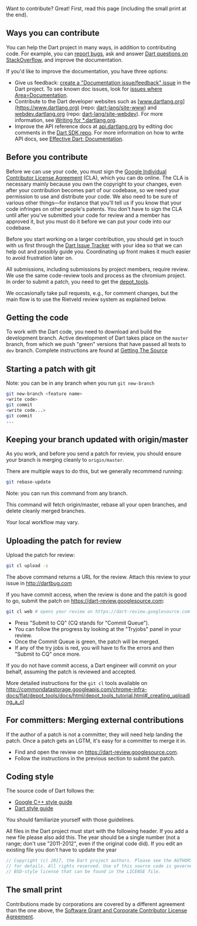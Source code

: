 Want to contribute? Great! First, read this page (including the small print at the end).

## Ways you can contribute

You can help the Dart project in many ways, in addition to contributing code. For example, you can [report bugs](http://dartbug.com), ask and answer [Dart questions on StackOverflow](http://stackoverflow.com/questions/tagged/dart), and improve the documentation.

If you'd like to improve the documentation, you have three options:

  * Give us feedback: [create a "Documentation issue/feedback" issue](https://code.google.com/p/dart/issues/entry?template=Documentation%20issue/feedback) in the Dart project. To see known doc issues, look for [issues where Area=Documentation](https://code.google.com/p/dart/issues/list?can=2&q=Area%3DDocumentation).
  * Contribute to the Dart developer websites such as [www.dartlang.org](https://www.dartlang.org) (repo: [dart-lang/site-www](https://github.com/dart-lang/site-www)) and [webdev.dartlang.org](https://webdev.dartlang.org) (repo: [dart-lang/site-webdev](https://github.com/dart-lang/site-webdev)). For more information, see [Writing for *.dartlang.org](https://github.com/dart-lang/site-www/wiki/Writing-for-*.dartlang.org).
  * Improve the API reference docs at [api.dartlang.org](https://api.dartlang.org) by editing doc comments in the [Dart SDK repo](https://github.com/dart-lang/sdk/tree/master/sdk/lib). For more information on how to write API docs, see [Effective Dart: Documentation](https://www.dartlang.org/guides/language/effective-dart/documentation).

## Before you contribute

Before we can use your code, you must sign the [Google Individual Contributor License Agreement](https://developers.google.com/open-source/cla/individual) (CLA), which you can do online.  The CLA is necessary mainly because you own the copyright to your changes, even after your contribution becomes part of our codebase, so we need your permission to use and distribute your code.  We also need to be sure of various other things—for instance that you'll tell us if you know that your code infringes on other people's patents.  You don't have to sign the CLA until after you've submitted your code for review and a member has approved it, but you must do it before we can put your code into our codebase.

Before you start working on a larger contribution, you should get in touch with us first through the  [Dart Issue Tracker](http://dartbug.com) with your idea so that we can help out and possibly guide you. Coordinating up front makes it much easier to avoid frustration later on.

All submissions, including submissions by project members, require review.  We use the same code-review tools and process as the chromium project.  In order to submit a patch, you need to get the [depot\_tools](http://dev.chromium.org/developers/how-tos/depottools).

We occasionally take pull requests, e.g., for comment changes, but the main flow is to use the Rietveld review system as explained below.

## Getting the code

To work with the Dart code, you need to download and build the development branch. Active development of Dart takes place on the `master` branch, from which we push "green" versions that have passed all tests to `dev` branch. Complete instructions are found at [Getting The Source](https://github.com/dart-lang/sdk/wiki/Building#getting-the-source)

## Starting a patch with git

Note: you can be in any branch when you run `git new-branch`

```bash
git new-branch <feature name>
<write code>
git commit
<write code...>
git commit
...
```

## Keeping your branch updated with origin/master

As you work, and before you send a patch for review, you should
ensure your branch is merging cleanly to `origin/master`.

There are multiple ways to do this, but we generally recommend
running:

```bash
git rebase-update
```

Note: you can run this command from any branch.

This command will fetch
origin/master, rebase all your open branches, and delete
cleanly merged branches.

Your local workflow may vary.

## Uploading the patch for review

Upload the patch for review:

```bash
git cl upload -s
```

The above command returns a URL for the review. Attach this review to your issue in http://dartbug.com

If you have commit access, when the review is done and the patch is good to go, submit the patch on https://dart-review.googlesource.com:

```bash
git cl web # opens your review on https://dart-review.googlesource.com
```

*   Press "Submit to CQ" (CQ stands for "Commit Queue").
*   You can follow the progress by looking at the "Tryjobs" panel in your review.
*   Once the Commit Queue is green, the patch will be merged.
*   If any of the try jobs is red, you will have to fix the errors and then "Submit to CQ" once more.

If you do not have commit access, a Dart engineer will commit on your behalf, assuming the patch is reviewed and accepted.

More detailed instructions for the `git cl` tools available on http://commondatastorage.googleapis.com/chrome-infra-docs/flat/depot_tools/docs/html/depot_tools_tutorial.html#_creating_uploading_a_cl

## For committers: Merging external contributions

If the author of a patch is not a committer, they will need help landing the patch.
Once a patch gets an LGTM, it's easy for a committer to merge it in.

* Find and open the review on https://dart-review.googlesource.com.
* Follow the instructions in the previous section to submit the patch.

## Coding style

The source code of Dart follows the:

  * [Google C++ style guide](https://google.github.io/styleguide/cppguide.html)
  * [Dart style guide](https://www.dartlang.org/articles/style-guide/)

You should familiarize yourself with those guidelines.

All files in the Dart project must start with the following header. If you add a new file please also add this. The year should be a single number (not a range; don't use "2011-2012", even if the original code did).  If you edit an existing file you don't have to update the year

```dart
// Copyright (c) 2017, the Dart project authors. Please see the AUTHORS file
// for details. All rights reserved. Use of this source code is governed by a
// BSD-style license that can be found in the LICENSE file.
```


## The small print

Contributions made by corporations are covered by a different agreement than the one above, the [Software Grant and Corporate Contributor License Agreement](http://code.google.com/legal/corporate-cla-v1.0.html).